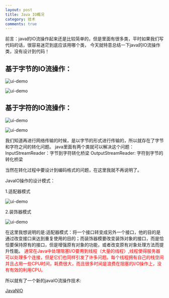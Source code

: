 ```yaml
---
layout: post
title: Java IO概况
category: 技术
comments: true
---
```



前言：java的IO流操作起来还是比较简单的，但是里面有很多类，平时如果我们写代码的话，很容易迷茫到底应该用哪个类，
今天就特意总结一下java的IO流操作类，没有设计到代码！

## 基于字节的IO流操作：

![ui-demo](https://github.com/1011641270/blog/blob/gh-pages/images/1.jpg?raw=true)

![ui-demo](https://github.com/1011641270/blog/blob/gh-pages/images/002.jpg)

## 基于字符的IO流操作：

![ui-demo](http://static.oschina.net/uploads/space/2014/1023/122226_jTJD_1863482.jpg)

![ui-demo](http://static.oschina.net/uploads/space/2014/1023/122338_C8V4_1863482.jpg)

我们知道再进行网络传输的时候，是以字节的形式进行传输的，所以就存在了字节和字符之间的转化问题。
java里面有两个类就可以解决这个问题：InputStreamReader：字节到字符转化桥梁   OutputStreamReader: 字符到字节的转化桥梁                      

当然在转化过程中要设计到编码格式的问题，在这里我就不再说明了。

JavaIO操作的设计模式：

1.适配器模式

![ui-demo](http://static.oschina.net/uploads/space/2014/1023/122844_bdFM_1863482.jpg)

2.装饰器模式

![ui-demo](http://static.oschina.net/uploads/space/2014/1023/123020_ReeL_1863482.jpg)

在这里我想说明的是:适配器模式：将一个接口转变成另外一个接口，他的目的是通过改变接口来达到重复使用的目的；而装饰器模要改变装饰对象的接口，而是恰恰要保持原有的接口，但是增强原有对象的功能，或者改变原有对象处理方法而提升性能。
<font color="red">通常在Java中处理阻塞I/O要用到线程（大量的线程）,线程使得服务器可以处理多个连接，但是它们也同样引发了许多问题。每个线程拥有自己的栈空间并且占用一些CPU时间，耗费很大，而且很多时间是浪费在阻塞的I/O操作上，没有有效的利用CPU。</font> 

所以就有了一个新的javaIO流操作技术:

[JavaNIO](http://www.iteye.com/topic/834447)

